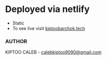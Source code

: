 # Deployed via netlify

- Static
- To see live visit [kiptoobarchok.tech](http://18.210.17.50)

### AUTHOR
KIPTOO CALEB - <calebkiptoo9090@gmail.com>
